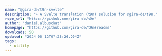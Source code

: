 ```yaml
---
name: "@gira-de/t9n-svelte"
description: "> A Svelte translation (t9n) solution for @gira-de/t9n."
repo_url: "https://github.com/gira-de/t9n"
author: "daniel.albuschat"
homepage: "https://github.com/gira-de/t9n#readme"
downloads: 50
updated: "2024-08-12T07:23:26.204Z"
tags: 
  - utility
---
```


